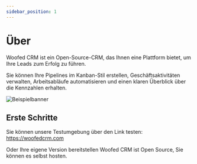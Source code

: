```yaml
---
sidebar_position: 1
---
```


# Über

Woofed CRM ist ein Open-Source-CRM, das Ihnen eine Plattform bietet, um Ihre Leads zum Erfolg zu führen.

Sie können Ihre Pipelines im Kanban-Stil erstellen, Geschäftsaktivitäten verwalten, Arbeitsabläufe automatisieren und einen klaren Überblick über die Kennzahlen erhalten.

![Beispielbanner](./../../../../static/img/woofed-intro.png)

## Erste Schritte

Sie können unsere Testumgebung über den Link testen:
https://woofedcrm.com

Oder Ihre eigene Version bereitstellen
Woofed CRM ist Open Source, Sie können es selbst hosten.

